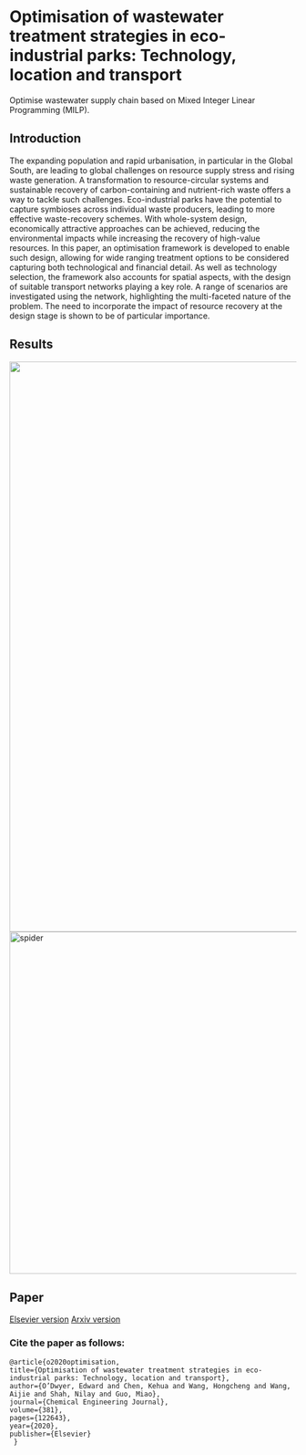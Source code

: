 # Optimisation of wastewater treatment strategies in eco-industrial parks: Technology, location and transport
Optimise wastewater supply chain based on Mixed Integer Linear Programming (MILP).

## Introduction

The expanding population and rapid urbanisation, in particular in the Global South, are leading to global challenges on resource supply stress and rising waste generation. A transformation to resource-circular systems and sustainable recovery of carbon-containing and nutrient-rich waste offers a way to tackle such challenges. Eco-industrial parks have the potential to capture symbioses across individual waste producers, leading to more effective waste-recovery schemes. With whole-system design, economically attractive approaches can be achieved, reducing the environmental impacts while increasing the recovery of high-value resources. In this paper, an optimisation framework is developed to enable such design, allowing for wide ranging treatment options to be considered capturing both technological and financial detail. As well as technology selection, the framework also accounts for spatial aspects, with the design of suitable transport networks playing a key role. A range of scenarios are investigated using the network, highlighting the multi-faceted nature of the problem. The need to incorporate the impact of resource recovery at the design stage is shown to be of particular importance.

## Results

<img src="./res/pic/res.jpg" width = "1000"/>

<img src="./res/pic/spider.jpg" width = "600" alt="spider" align=center/>


## Paper
[Elsevier version](https://www.sciencedirect.com/science/article/pii/S1385894719320467)
[Arxiv version](https://arxiv.org/abs/2005.09987)

### Cite the paper as follows:

    @article{o2020optimisation,
    title={Optimisation of wastewater treatment strategies in eco-industrial parks: Technology, location and transport},
    author={O’Dwyer, Edward and Chen, Kehua and Wang, Hongcheng and Wang, Aijie and Shah, Nilay and Guo, Miao},
    journal={Chemical Engineering Journal},
    volume={381},
    pages={122643},
    year={2020},
    publisher={Elsevier}
     }
